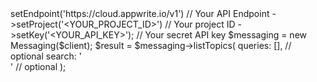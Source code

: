 <?php

use Appwrite\Client;
use Appwrite\Services\Messaging;

$client = (new Client())
    ->setEndpoint('https://cloud.appwrite.io/v1') // Your API Endpoint
    ->setProject('&lt;YOUR_PROJECT_ID&gt;') // Your project ID
    ->setKey('&lt;YOUR_API_KEY&gt;'); // Your secret API key

$messaging = new Messaging($client);

$result = $messaging->listTopics(
    queries: [], // optional
    search: '<SEARCH>' // optional
);